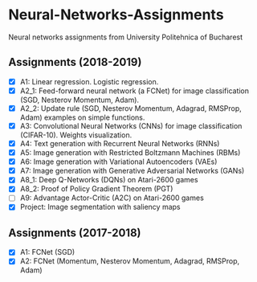 # Neural-Networks-Assignments
Neural networks assignments from University Politehnica of Bucharest

## Assignments (2018-2019)
- [x] A1: Linear regression. Logistic regression.
- [x] A2_1: Feed-forward neural network (a FCNet) for image classification (SGD, Nesterov Momentum, Adam).
- [x] A2_2: Update rule (SGD, Nesterov Momentum, Adagrad, RMSProp, Adam) examples on simple functions.
- [x] A3: Convolutional Neural Networks (CNNs) for image classification (CIFAR-10). Weights visualization.
- [x] A4: Text generation with Recurrent Neural Networks (RNNs)
- [x] A5: Image generation with Restricted Boltzmann Machines (RBMs)
- [x] A6: Image generation with Variational Autoencoders (VAEs)
- [x] A7: Image generation with Generative Adversarial Networks (GANs)
- [x] A8_1: Deep Q-Networks (DQNs) on Atari-2600 games
- [x] A8_2: Proof of Policy Gradient Theorem (PGT)
- [ ] A9: Advantage Actor-Critic (A2C) on Atari-2600 games
- [x] Project: Image segmentation with saliency maps

## Assignments (2017-2018)
- [x] A1: FCNet (SGD)
- [x] A2: FCNet (Momentum, Nesterov Momentum, Adagrad, RMSProp, Adam)

